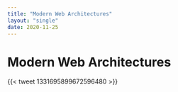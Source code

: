 ```yaml
---
title: "Modern Web Architectures"
layout: "single"
date: 2020-11-25
---
```


# Modern Web Architectures

{{< tweet 1331695899672596480 >}}